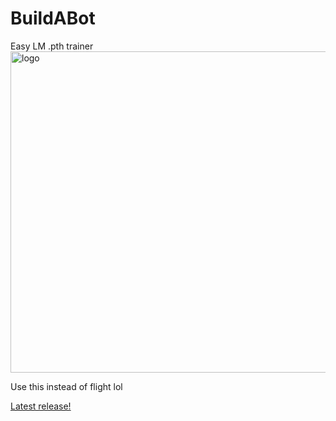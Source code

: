 # BuildABot
Easy LM .pth trainer
<img width="514" height="514" alt="logo" src="https://github.com/user-attachments/assets/453ccaba-07b3-4f28-8f38-e70c12e28583" />


Use this instead of flight lol


[Latest release!](https://github.com/lazerkatsweirdstuff/BuildABot/releases/tag/V1.21.7)
